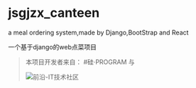 # jsgjzx_canteen
a meal ordering system,made by Django,BootStrap and React

一个基于django的web点菜项目

>本项目开发者来自：
> #硅·PROGRAM
> 与
> 
> ![前沿-IT技术社区](https://www.qyai.net/static/img/logo9.png)